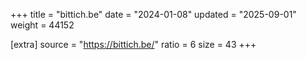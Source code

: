 +++
title = "bittich.be"
date = "2024-01-08"
updated = "2025-09-01"
weight = 44152

[extra]
source = "https://bittich.be/"
ratio = 6
size = 43
+++
